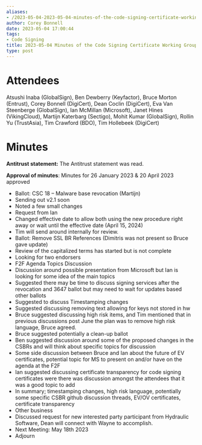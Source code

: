 ```yaml
---
aliases:
- /2023-05-04-2023-05-04-minutes-of-the-code-signing-certificate-working-group/
author: Corey Bonnell
date: 2023-05-04 17:00:44
tags:
- Code Signing
title: 2023-05-04 Minutes of the Code Signing Certificate Working Group
type: post
---
```


# Attendees

Atsushi Inaba (GlobalSign), Ben Dewberry (Keyfactor), Bruce Morton (Entrust), Corey Bonnell (DigiCert), Dean Coclin (DigiCert), Eva Van Steenberge (GlobalSign), Ian McMillan (Microsoft), Janet Hines (VikingCloud), Martijn Katerbarg (Sectigo), Mohit Kumar (GlobalSign), Rollin Yu (TrustAsia), Tim Crawford (BDO), Tim Hollebeek (DigiCert)

# Minutes

**Antitrust statement:** The Antitrust statement was read.

**Approval of minutes**: Minutes for 26 January 2023 & 20 April 2023 approved

- Ballot: CSC 18 – Malware base revocation (Martijn)
- Sending out v2.1 soon
- Noted a few small changes
- Request from Ian
- Changed effective date to allow both using the new procedure right away or wait until the effective date (April 15, 2024)
- Tim will send around internally for review.
- Ballot: Remove SSL BR References (Dimitris was not present so Bruce gave update)
- Review of the capitalized terms has started but is not complete
- Looking for two endorsers
- F2F Agenda Topics Discussion
- Discussion around possible presentation from Microsoft but Ian is looking for some idea of the main topics
- Suggested there may be time to discuss signing services after the revocation and 3647 ballot but may need to wait for updates based other ballots
- Suggested to discuss Timestamping changes
- Suggested discussing removing text allowing for keys not stored in hw
- Bruce suggested discussing high risk items, and Tim mentioned that in previous discussions post June the plan was to remove high risk language, Bruce agreed.
- Bruce suggested potentially a clean-up ballot
- Ben suggested discussion around some of the proposed changes in the CSBRs and will think about specific topics for discussion
- Some side discussion between Bruce and Ian about the future of EV certificates, potential topic for MS to present on and/or have on the agenda at the F2F
- Ian suggested discussing certificate transparency for code signing certificates were there was discussion amongst the attendees that it was a good topic to add
- In summary; timestamping changes, high risk language, potentially some specific CSBR github discussion threads, EV/OV certificates, certificate transparency
- Other business
- Discussed request for new interested party participant from Hydraulic Software, Dean will connect with Wayne to accomplish.
- Next Meeting: May 18th 2023
- Adjourn
